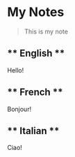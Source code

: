 # My Notes

> This is my note

<!-- tabs:start -->

## ** English **

Hello!

## ** French **

Bonjour!

## ** Italian **

Ciao!

<!-- tabs:end -->
